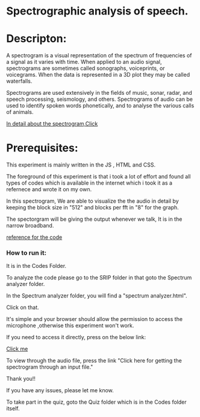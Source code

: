 # Spectrographic analysis of speech.


# Descripton:

A spectrogram is a visual representation of the spectrum of frequencies of a signal as it varies with time. When applied to an audio signal, spectrograms are sometimes called sonographs, voiceprints, or voicegrams. When the data is represented in a 3D plot they may be called waterfalls.

Spectrograms are used extensively in the fields of music, sonar, radar, and speech processing, seismology, and others. Spectrograms of audio can be used to identify spoken words phonetically, and to analyse the various calls of animals. 

[In detail about the spectrogram,Click](https://en.wikipedia.org/wiki/Spectrogram)


# Prerequisites:

This experiment is mainly written in the JS , HTML and CSS.

The foreground of this experiment is that i took a lot of effort and found all types of codes which is available in the internet which i took it as a refernece and wrote it on my own.

In this spectrogram, We are able to visualize the the audio in detail by keeping the block size in "512" and blocks per fft in "8" for the graph.

The spectorgram will be giving the output whenever we talk, It is in the narrow broadband.

[reference for the code](https://developer.mozilla.org/en-US/docs/Web/API/Web_Audio_API/Visualizations_with_Web_Audio_API)

### How to run it:

It is in the Codes Folder.

To analyze the code please go to the SRIP folder in that goto the Spectrum analyzer folder.

In the Spectrum analyzer folder, you will find a "spectrum analyzer.html".

Click on that. 

It's simple and your browser should allow the permission to access the microphone ,otherwise this experiment won't work.

If you need to access it directly, press on the below link:

[Click me](https://github.com/sidrockzz/speech-signal-processing-iiith/blob/master/SRIP/Codes/Spectrum%20analyzer/Spectrum%20analyzer.html)

To view through the audio file, press the link "Click here for getting the spectrogram through an input file."


Thank you!!

If you have any issues, please let me know.

To take part in the quiz, goto the Quiz folder which is in the Codes folder itself.
